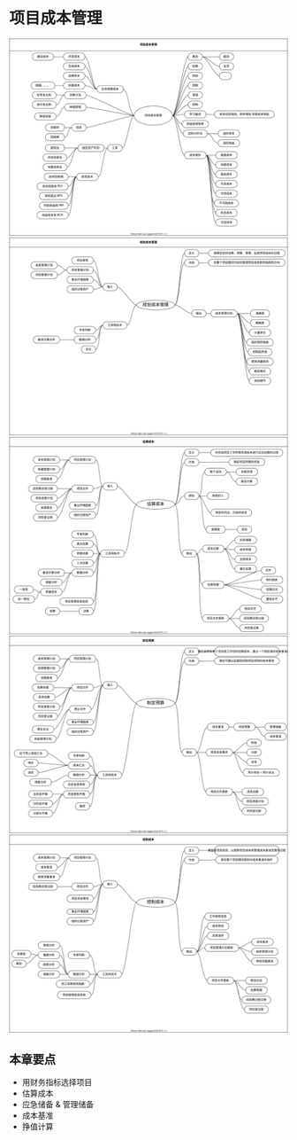 # 项目成本管理

![项目成本管理](./cost_management.drawio.svg '项目成本管理')
![规划成本管理](./plan_cost.drawio.svg '规划成本管理')
![估算成本](./estimate_cost.drawio.svg '估算成本')
![制定预算](./budget_making.drawio.svg '制定预算')
![控制成本](./control_cost.drawio.svg '控制成本')

## 本章要点

+ 用财务指标选择项目
+ 估算成本
+ 应急储备 & 管理储备
+ 成本基准
+ 挣值计算